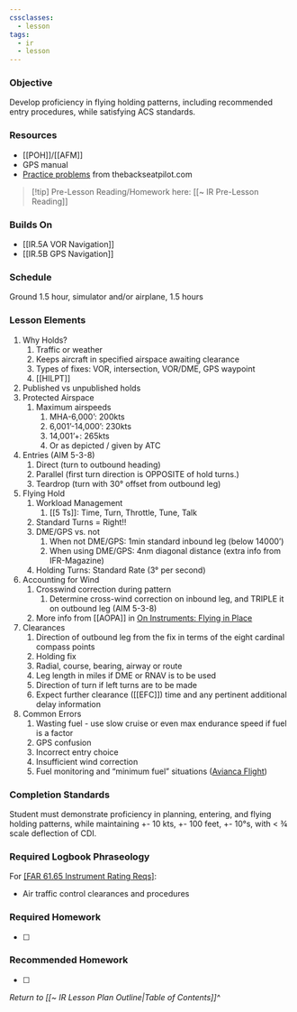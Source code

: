 ```yaml
---
cssclasses:
  - lesson
tags:
  - ir
  - lesson
---
```

### Objective
Develop proficiency in flying holding patterns, including recommended entry procedures, while satisfying ACS standards. 

### Resources
- [[POH]]/[[AFM]]
- GPS manual
- [Practice problems](https://cdn.shopify.com/s/files/1/0556/5101/files/Holding.pdf?1141) from thebackseatpilot.com

> [!tip] Pre-Lesson Reading/Homework here: [[~ IR Pre-Lesson Reading]]

### Builds On
- [[IR.5A VOR Navigation]]
- [[IR.5B GPS Navigation]]

### Schedule
Ground 1.5 hour, simulator and/or airplane, 1.5 hours 

### Lesson Elements
1. Why Holds?
	1. Traffic or weather
	2. Keeps aircraft in specified airspace awaiting clearance
	3. Types of fixes: VOR, intersection, VOR/DME, GPS waypoint
	4. [[HILPT]]
2. Published vs unpublished holds
3. Protected Airspace
	1. Maximum airspeeds
		1. MHA-6,000’: 200kts
		2. 6,001’-14,000’: 230kts
		3. 14,001’+: 265kts
		4. Or as depicted / given by ATC
4. Entries (AIM 5-3-8)
	1. Direct (turn to outbound heading)
	2. Parallel (first turn direction is OPPOSITE of hold turns.)
	3. Teardrop (turn with 30° offset from outbound leg)
5. Flying Hold
	1. Workload Management
		1. [[5 Ts]]: Time, Turn, Throttle, Tune, Talk 
	2. Standard Turns = Right!!
	3. DME/GPS vs. not
		1. When not DME/GPS: 1min standard inbound leg (below 14000’)
		2. When using DME/GPS: 4nm diagonal distance (extra info from IFR-Magazine)
	4. Holding Turns: Standard Rate (3° per second)
6. Accounting for Wind
	1. Crosswind correction during pattern
		1. Determine cross-wind correction on inbound leg, and TRIPLE it on outbound leg (AIM 5-3-8) 
	2. More info from [[AOPA]] in [On Instruments: Flying in Place](https://www.aopa.org/news-and-media/all-news/2020/september/pilot/on-instruments-holding-patterns)
7. Clearances
	1. Direction of outbound leg from the fix in terms of the eight cardinal compass points 
	2. Holding fix
	3. Radial, course, bearing, airway or route 
	4. Leg length in miles if DME or RNAV is to be used
	5. Direction of turn if left turns are to be made
	6. Expect further clearance ([[EFC]]) time and any pertinent additional delay information
8. Common Errors
	1. Wasting fuel - use slow cruise or even max endurance speed if fuel is a factor
	2. GPS confusion
	3. Incorrect entry choice
	4. Insufficient wind correction
	5. Fuel monitoring and “minimum fuel” situations ([Avianca Flight](https://en.wikipedia.org/wiki/Avianca_Flight_052))


### Completion Standards
Student must demonstrate proficiency in planning, entering, and flying holding patterns, while maintaining +- 10 kts, +- 100 feet, +- 10°s, with < ¾ scale deflection of CDI.

### Required Logbook Phraseology
For [[FAR 61.65 Instrument Rating Reqs]](c):
- Air traffic control clearances and procedures

### Required Homework
- [ ] 

### Recommended Homework
- [ ] 

*Return to [[~ IR Lesson Plan Outline|Table of Contents]]^*